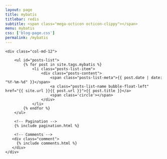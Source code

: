```yaml
---
layout: page
title: mybatis
titlebar: redis
subtitle: <span class="mega-octicon octicon-clippy"></span>
menu: mybatis
css: ['blog-page.css']
permalink: /mybatis
---
```


<div class="row">

    <div class="col-md-12">
    
        <ul id="posts-list">
            {% for post in site.tags.mybatis %}
                <li class="posts-list-item">
                    <div class="posts-content">
                        <span class="posts-list-meta">{{ post.date | date: "%Y-%m-%d" }}</span>
                        <a class="posts-list-name bubble-float-left" href="{{ site.url }}{{ post.url }}">{{ post.title }}</a>
                        <span class='circle'></span>
                    </div>
                </li>
            {% endfor %}
        </ul> 
    
        <!-- Pagination -->
        {% include pagination.html %}
    
        <!-- Comments -->
       <div class="comment">
         {% include comments.html %}
       </div>
    </div>

</div>
<script>
    $(document).ready(function(){

        // Enable bootstrap tooltip
        $("body").tooltip({ selector: '[data-toggle=tooltip]' });
    
    });
</script>